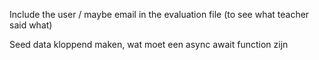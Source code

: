 Include the user / maybe email in the evaluation file (to see what teacher said what)


Seed data kloppend maken, wat moet een async await function zijn